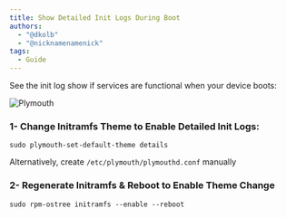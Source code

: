 ```yaml
---
title: Show Detailed Init Logs During Boot
authors:
  - "@dkolb"
  - "@nicknamenamenick"
tags:
  - Guide
---
```


See the init log show if services are functional when your device boots:

![Plymouth](../img/plymouth.png)

### 1- Change Initramfs Theme to Enable Detailed Init Logs:

```command
sudo plymouth-set-default-theme details
```

Alternatively, create `/etc/plymouth/plymouthd.conf` manually

### 2- Regenerate Initramfs & Reboot to Enable Theme Change

```command
sudo rpm-ostree initramfs --enable --reboot
```
